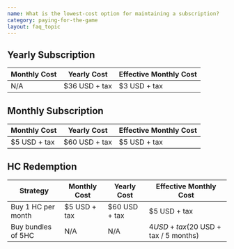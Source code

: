 ```yaml
---
name: What is the lowest-cost option for maintaining a subscription?
category: paying-for-the-game
layout: faq_topic
---
```


## Yearly Subscription

| Monthly Cost      | Yearly Cost            | Effective Monthly Cost |
|-------------------|------------------------|------------------------|
| N/A               | $36 USD + tax          | $3 USD + tax           |

## Monthly Subscription

| Monthly Cost      | Yearly Cost            | Effective Monthly Cost |
|-------------------|------------------------|------------------------|
| $5 USD + tax      | $60 USD + tax          | $5 USD + tax           |

## HC Redemption

| Strategy             | Monthly Cost      | Yearly Cost            | Effective Monthly Cost                    |
|----------------------|-------------------|------------------------|-------------------------------------------|
| Buy 1 HC per month   | $5 USD + tax      | $60 USD + tax          | $5 USD + tax                              |
| Buy bundles of 5HC   | N/A               | N/A                    | $4 USD + tax ($20 USD + tax / 5 months)   |
